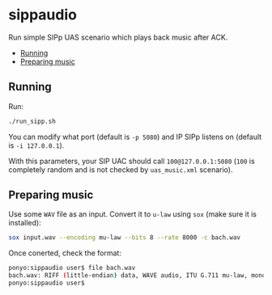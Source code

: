 # sippaudio <!-- omit in toc -->

Run simple SIPp UAS scenario which plays back music after ACK.


<!-- vim-markdown-toc GitLab -->

* [Running](#running)
* [Preparing music](#preparing-music)

<!-- vim-markdown-toc -->

## Running

Run:
```bash
./run_sipp.sh
```

You can modify what port (default is `-p 5080`) and IP SIPp listens on (default is `-i 127.0.0.1`).

With this parameters, your SIP UAC should call `100@127.0.0.1:5080` (`100` is completely random and is not checked by `uas_music.xml` scenario).

## Preparing music

Use some `WAV` file as an input. Convert it to `u-law` using `sox` (make sure it is installed):
```bash
sox input.wav --encoding mu-law --bits 8 --rate 8000 -c bach.wav
```

Once conerted, check the format:
```bash
ponyo:sippaudio user$ file bach.wav 
bach.wav: RIFF (little-endian) data, WAVE audio, ITU G.711 mu-law, mono 8000 Hz
ponyo:sippaudio user$ 
```

